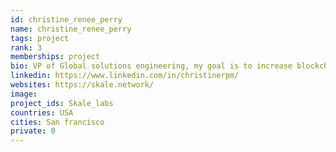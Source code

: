 ```yaml
---
id: christine_renee_perry
name: christine_renee_perry
tags: project
rank: 3
memberships: project
bio: VP of Global solutions engineering, my goal is to increase blockchain usability, through scalability solutions that aim to simplify the integration of blockchain into real world applications. 
linkedin: https://www.linkedin.com/in/christinerpm/
websites: https://skale.network/
image:
project_ids: Skale_labs
countries: USA
cities: San francisco
private: 0
---
```

